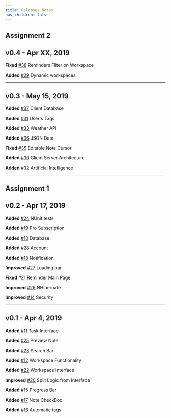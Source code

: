 ```yaml
---
title: Releases Notes
has_children: false
---
```


## Assignment 2
## v0.4 - Apr XX, 2019
**Fixed** [#38](https://github.com/ps-ds-lab/2019-30235-catamold/issues/38) Reminders Filter on Workspace

**Added** [#29](https://github.com/ps-ds-lab/2019-30235-catamold/issues/29) Dynamic workspaces

***
## v0.3 - May 15, 2019
**Added** [#37](https://github.com/ps-ds-lab/2019-30235-catamold/issues/37) Client Database

**Added** [#31](https://github.com/ps-ds-lab/2019-30235-catamold/issues/31) User's Tags

**Added** [#33](https://github.com/ps-ds-lab/2019-30235-catamold/issues/33) Weather API

**Added** [#36](https://github.com/ps-ds-lab/2019-30235-catamold/issues/36) JSON Data 

**Fixed** [#35](https://github.com/ps-ds-lab/2019-30235-catamold/issues/35) Editable Note Cursor

**Added** [#30](https://github.com/ps-ds-lab/2019-30235-catamold/issues/30) Client Server Architecture

**Added** [#32](https://github.com/ps-ds-lab/2019-30235-catamold/issues/32) Artificial Intelligence

***
## Assignment 1
## v0.2 - Apr 17, 2019
**Added** [#24](https://github.com/ps-ds-lab/2019-30235-catamold/issues/24) NUnit tests

**Added** [#19](https://github.com/ps-ds-lab/2019-30235-catamold/issues/19) Pro Subscription

**Added** [#13](https://github.com/ps-ds-lab/2019-30235-catamold/issues/13) Database

**Added** [#28](https://github.com/ps-ds-lab/2019-30235-catamold/issues/28) Account

**Added** [#18](https://github.com/ps-ds-lab/2019-30235-catamold/issues/18) Notification

**Improved** [#27](https://github.com/ps-ds-lab/2019-30235-catamold/issues/27) Loading bar

**Fixed** [#21](https://github.com/ps-ds-lab/2019-30235-catamold/issues/21) Reminder Main Page

**Improved** [#26](https://github.com/ps-ds-lab/2019-30235-catamold/issues/26) NHibernate

**Improved** [#14](https://github.com/ps-ds-lab/2019-30235-catamold/issues/14) Security

***
## v0.1 - Apr 4, 2019
**Added** [#11](https://github.com/ps-ds-lab/2019-30235-catamold/issues/11) Task Interface

**Added** [#25](https://github.com/ps-ds-lab/2019-30235-catamold/issues/25) Preview Note

**Added** [#23](https://github.com/ps-ds-lab/2019-30235-catamold/issues/23) Search Bar

**Added** [#12](https://github.com/ps-ds-lab/2019-30235-catamold/issues/12) Workspace Functionality

**Added** [#22](https://github.com/ps-ds-lab/2019-30235-catamold/issues/22) Workspace Interface

**Improved** [#20](https://github.com/ps-ds-lab/2019-30235-catamold/issues/20) Split Logic from Interface

**Added** [#15](https://github.com/ps-ds-lab/2019-30235-catamold/issues/15) Progress Bar

**Added** [#17](https://github.com/ps-ds-lab/2019-30235-catamold/issues/17) Note CheckBox

**Added** [#16](https://github.com/ps-ds-lab/2019-30235-catamold/issues/16) Automatic tags